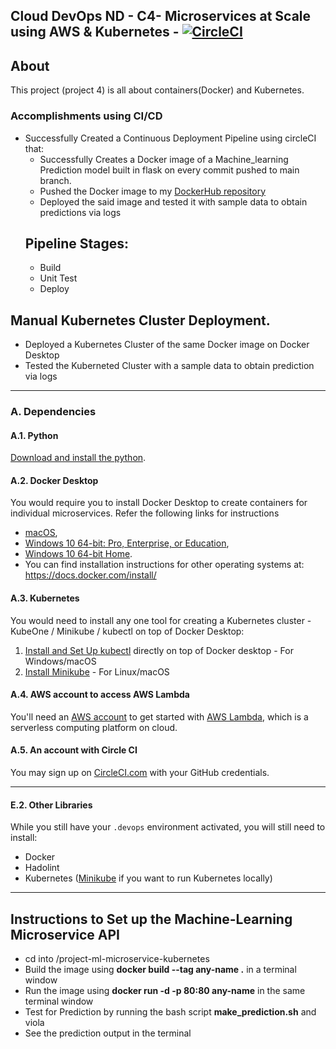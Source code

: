 ## Cloud DevOps ND - C4- Microservices at Scale using AWS & Kubernetes - [![CircleCI](https://dl.circleci.com/status-badge/img/gh/belisky/DevOps_Microservices/tree/master.svg?style=svg)](https://dl.circleci.com/status-badge/redirect/gh/belisky/DevOps_Microservices/tree/master)

## About
This project (project 4) is all about containers(Docker) and Kubernetes.

### Accomplishments using CI/CD
* Successfully Created a Continuous Deployment Pipeline using circleCI that:
  * Successfully Creates a Docker image of a Machine_learning Prediction model built in flask on every commit pushed to main branch.
  * Pushed the Docker image to my [DockerHub repository](https://hub.docker.com/r/nobel001/boston_housing_prediction)
  * Deployed the said image and tested it with sample data to obtain predictions via logs
  ## Pipeline Stages:
    * Build
    * Unit Test
    * Deploy
    
## Manual Kubernetes Cluster Deployment.
* Deployed a Kubernetes Cluster of the same Docker image on Docker Desktop
* Tested the Kuberneted Cluster with a sample data to obtain prediction via logs

---

### A. Dependencies
#### A.1. Python
[Download and install the python](https://www.python.org/downloads/). 

#### A.2. Docker Desktop
You would require you to install Docker Desktop to create containers for individual microservices. Refer the following links for instructions 
* [macOS](https://docs.docker.com/docker-for-mac/install/), 
* [Windows 10 64-bit: Pro, Enterprise, or Education](https://docs.docker.com/docker-for-windows/install/), 
* [Windows  10 64-bit Home](https://docs.docker.com/toolbox/toolbox_install_windows/). 
* You can find installation instructions for other operating systems at:  https://docs.docker.com/install/

#### A.3. Kubernetes 
You would need to install any one tool for creating a Kubernetes cluster - KubeOne / Minikube / kubectl on top of Docker Desktop:
1. [Install and Set Up kubectl](https://kubernetes.io/docs/tasks/tools/install-kubectl/) directly on top of Docker desktop - For Windows/macOS
2. [Install Minikube](https://kubernetes.io/docs/tasks/tools/install-minikube/) - For Linux/macOS

#### A.4. AWS account to access AWS Lambda
You'll need an [AWS account](https://aws.amazon.com/free/?all-free-tier.&all-free-tier.sort-by=item.additionalFields.SortRank&all-free-tier.sort-order=asc) to get started with [AWS Lambda](https://aws.amazon.com/lambda/), which is a serverless computing platform on cloud.  

#### A.5. An account with Circle CI
You may sign up on [CircleCI.com](https://circleci.com/signup/) with your GitHub credentials. 

---  
 
#### E.2. Other Libraries

While you still have your `.devops` environment activated, you will still need to install:
* Docker
* Hadolint
* Kubernetes ([Minikube](https://kubernetes.io/docs/tasks/tools/install-minikube/) if you want to run Kubernetes locally)

--- 

## Instructions to Set up the Machine-Learning Microservice API
* cd into /project-ml-microservice-kubernetes
* Build the image using **docker build --tag any-name .** in a terminal window
* Run the image using **docker run -d -p 80:80 any-name** in the same terminal window
* Test for Prediction by running the bash script **make_prediction.sh** and viola
* See the prediction output in the terminal

 


